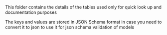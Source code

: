 This folder contains the details of the tables used only for quick look up and documentation purposes

The keys and values are stored in JSON Schema format in case you need to convert it to json to use it for json schema validation of models